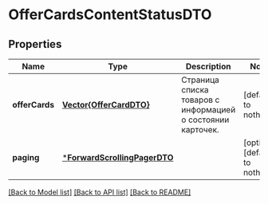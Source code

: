 # OfferCardsContentStatusDTO


## Properties
Name | Type | Description | Notes
------------ | ------------- | ------------- | -------------
**offerCards** | [**Vector{OfferCardDTO}**](OfferCardDTO.md) | Страница списка товаров с информацией о состоянии карточек. | [default to nothing]
**paging** | [***ForwardScrollingPagerDTO**](ForwardScrollingPagerDTO.md) |  | [optional] [default to nothing]


[[Back to Model list]](../README.md#models) [[Back to API list]](../README.md#api-endpoints) [[Back to README]](../README.md)


